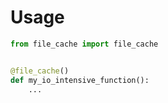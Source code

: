 # Usage

```python
from file_cache import file_cache


@file_cache()
def my_io_intensive_function():
    ...
```
